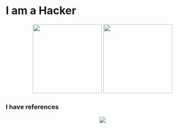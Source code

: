 # I am a Hacker
<p align="center">
<img height="180em" src="https://github-readme-stats.vercel.app/api?username=Alissonfelipe1234&count_private=true&show_icons=true&hide=contribs,issues&theme=algolia"/>
<img height="180em" src="https://github-readme-stats.vercel.app/api/top-langs/?username=Alissonfelipe1234&theme=algolia&layout=compact"/>
</p>

 ### I have references
 <p align="center">
 <img align="center" src="https://media.giphy.com/media/c4u2gld3Or69i/giphy.gif"/>  
</p>
